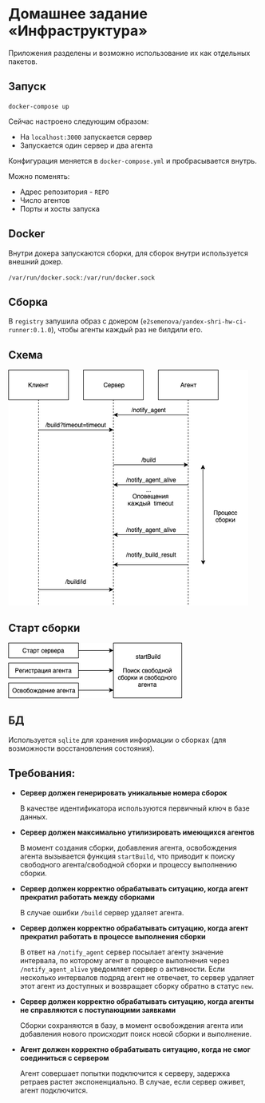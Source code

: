 # Домашнее задание «Инфраструктура»

Приложения разделены и возможно использование их как отдельных пакетов.

## Запуск

`docker-compose up`

Сейчас настроено следующим образом:

* На `localhost:3000` запускается сервер
* Запускается один сервер и два агента

Конфигурация меняется в `docker-compose.yml` и пробрасывается внутрь.

Можно поменять:

* Адрес репозитория - `REPO`
* Число агентов
* Порты и хосты запуска

## Docker

Внутри докера запускаются сборки, для сборок внутри используется внешний докер.

`/var/run/docker.sock:/var/run/docker.sock`


## Сборка
В `registry` запушила образ с докером (`e2semenova/yandex-shri-hw-ci-runner:0.1.0`), 
чтобы агенты каждый раз не билдили его.


## Схема

![](./screenshots/common.png)

## Старт сборки

![](./screenshots/build.png)

## БД

Используется `sqlite` для хранения информации о сборках
(для возможности восстановления состояния).

## Требования:
* **Сервер должен генерировать уникальные номера сборок**

    В качестве идентификатора используются первичный ключ в базе данных.

* **Сервер должен максимально утилизировать имеющихся агентов**

    В момент создания сборки, добавления агента, освобождения агента вызывается 
    функция `startBuild`, что приводит к поиску свободного агента/свободной сборки
    и процессу выполнению сборки.

* **Сервер должен корректно обрабатывать ситуацию, когда агент прекратил работать между сборками**

    В случае ошибки `/build` сервер удаляет агента.

* **Сервер должен корректно обрабатывать ситуацию, когда агент прекратил работать в процессе выполнения сборки**

    В ответ на `/notify_agent` сервер посылает агенту значение интервала,
    по которому агент в процессе выполнения через `/notify_agent_alive` уведомляет
    сервер о активности.
    Если несколько интервалов подряд агент не отвечает, то сервер удаляет 
    этот агент из доступных и возвращает сборку обратно в статус `new`.

* **Сервер должен корректно обрабатывать ситуацию, когда агенты не справляются с поступающими заявками**

    Сборки сохраняются в базу, в момент освобождения агента или добавления нового
    происходит поиск новой сборки и выполнение.

* **Агент должен корректно обрабатывать ситуацию, когда не смог соединиться с сервером**

    Агент совершает попытки подключится к серверу, задержка ретраев растет экспоненциально.
    В случае, если сервер оживет, агент подключится.
